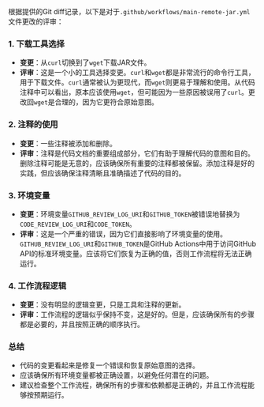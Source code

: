 根据提供的Git diff记录，以下是对于`.github/workflows/main-remote-jar.yml`文件更改的评审：

### 1. 下载工具选择
- **变更**：从`curl`切换到了`wget`下载JAR文件。
- **评审**：这是一个小的工具选择变更。`curl`和`wget`都是非常流行的命令行工具，用于下载文件。`curl`通常被认为更现代，而`wget`则更易于理解和使用。从代码注释中可以看出，原本应该使用`wget`，但可能因为一些原因被误用了`curl`。更改回`wget`是合理的，因为它更符合原始意图。

### 2. 注释的使用
- **变更**：一些注释被添加和删除。
- **评审**：注释是代码文档的重要组成部分，它们有助于理解代码的意图和目的。删除注释可能是无意的，应该确保所有重要的注释都被保留。添加注释是好的实践，但应该确保注释清晰且准确描述了代码的目的。

### 3. 环境变量
- **变更**：环境变量`GITHUB_REVIEW_LOG_URI`和`GITHUB_TOKEN`被错误地替换为`CODE_REVIEW_LOG_URI`和`CODE_TOKEN`。
- **评审**：这是一个严重的错误，因为它们直接影响了环境变量的使用。`GITHUB_REVIEW_LOG_URI`和`GITHUB_TOKEN`是GitHub Actions中用于访问GitHub API的标准环境变量。应该将它们恢复为正确的值，否则工作流程将无法正确运行。

### 4. 工作流程逻辑
- **变更**：没有明显的逻辑变更，只是工具和注释的更新。
- **评审**：工作流程的逻辑似乎保持不变，这是好的。但是，应该确保所有的步骤都是必要的，并且按照正确的顺序执行。

### 总结
- 代码的变更看起来是修复一个错误和恢复原始意图的选择。
- 应该确保所有环境变量都被正确设置，以避免任何潜在的问题。
- 建议检查整个工作流程，确保所有的步骤和依赖都是正确的，并且工作流程能够按预期运行。